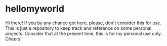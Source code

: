 # hellomyworld

Hi there!
If you by any chance got here, please, don't consider this for use.
This is just a repository to keep track and reference on some personal projects.
Consider that at the present time, this is for my personal use only.
Cheers!
